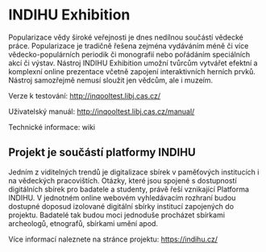 INDIHU Exhibition
===

Popularizace vědy široké veřejnosti je dnes nedílnou součástí vědecké práce. Popularizace je tradičně řešena zejména vydáváním méně či více vědecko-populárních periodik či monografií nebo pořádáním speciálních akcí či výstav. Nástroj INDIHU Exhibition umožní tvůrcům vytvářet efektní a komplexní online prezentace včetně zapojení interaktivních herních prvků. Nástroj samozřejmě nemusí sloužit jen vědcům, ale i muzeím.

Verze k testování: http://inqooltest.libj.cas.cz/

Uživatelský manuál: http://inqooltest.libj.cas.cz/manual/ 

Technické informace: wiki

Projekt je součástí platformy INDIHU
---
Jedním z viditelných trendů je digitalizace sbírek v paměťových institucích i na vědeckých pracovištích. Otázky, které jsou spojené s dostupností digitálních sbírek pro badatele a studenty, právě řeší vznikající Platforma INDIHU. V jednotném online webovém vyhledávacím rozhraní budou dostupné doposud izolované digitální sbírky institucí zapojených do projektu. Badatelé tak budou moci jednoduše procházet sbírkami archeologů, etnografů, sbírkami umění apod.

Více informací naleznete na stránce projektu: https://indihu.cz/
